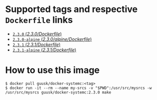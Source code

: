 # Supported tags and respective `Dockerfile` links

-   [`2.3.0` (*2.3.0/Dockerfile*)](https://github.com/gkuiper/docker-systemc/blob/master/ubuntu/Dockerfile)
-   [`2.3.0-alpine` (*2.3.0/alpine/Dockerfile*)](https://github.com/gkuiper/docker-systemc/blob/master/alpine/Dockerfile)
-   [`2.3.1` (*2.3.1/Dockerfile*)](https://github.com/gkuiper/docker-systemc/blob/2.3.1/ubuntu/Dockerfile)
-   [`2.3.1-alpine` (*2.3.1/Dockerfile*)](https://github.com/gkuiper/docker-systemc/blob/2.3.1/alpineDockerfile)

# How to use this image

```console
$ docker pull guusk/docker-systemc:<tag>
$ docker run -it --rm --name my-srcs -v "$PWD":/usr/src/mysrcs -w /usr/src/mysrcs guusk/docker-systemc:2.3.0 make
```
[<tag>](#supported-tags-and-respective-dockerfile-links)
